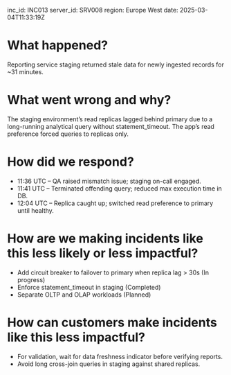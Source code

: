 inc_id: INC013
server_id: SRV008
region: Europe West
date: 2025-03-04T11:33:19Z

# What happened?
Reporting service staging returned stale data for newly ingested records for ~31 minutes.

# What went wrong and why?
The staging environment’s read replicas lagged behind primary due to a long-running analytical query without statement_timeout. The app’s read preference forced queries to replicas only.

# How did we respond?
* 11:36 UTC – QA raised mismatch issue; staging on-call engaged.
* 11:41 UTC – Terminated offending query; reduced max execution time in DB.
* 12:04 UTC – Replica caught up; switched read preference to primary until healthy.

# How are we making incidents like this less likely or less impactful?
* Add circuit breaker to failover to primary when replica lag > 30s (In progress)
* Enforce statement_timeout in staging (Completed)
* Separate OLTP and OLAP workloads (Planned)

# How can customers make incidents like this less impactful?
* For validation, wait for data freshness indicator before verifying reports.
* Avoid long cross-join queries in staging against shared replicas.
